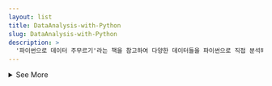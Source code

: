 ```yaml
---
layout: list
title: DataAnalysis-with-Python
slug: DataAnalysis-with-Python
description: >
  '파이썬으로 데이터 주무르기'라는 책을 참고하여 다양한 데이터들을 파이썬으로 직접 분석해 본다.
---
```


<details>
<summary>See More</summary>
<div markdown="1">

# DataAnalysis-with-Python
'파이썬으로 데이터 주무르기'라는 책을 참고하여 다양한 데이터들을 파이썬으로 직접 분석해 본다.
## 1. 서울시 자치구별 노인 복지수준 분석 <a href="https://github.com/HwangToeMat/DataAnalysis-with-Python/tree/master/01_%EC%84%9C%EC%9A%B8%EC%8B%9C%20%EC%9E%90%EC%B9%98%EA%B5%AC%EB%B3%84%20%EB%85%B8%EC%9D%B8%20%EB%B3%B5%EC%A7%80%EC%88%98%EC%A4%80%20%EB%B6%84%EC%84%9D/sorce_code">[main code]</a>
서울시 구별 노인복지시설과 노인인구수 데이터를 비교하여 상관관계를 비교해보고 구별 복지수준을 분석해 본다.

![png](https://github.com/HwangToeMat/HwangToeMat.github.io/blob/master/assets/img/thumbnail/dwp-1.png?raw=true)

## 2. 서울시 공공자전거 대여소별 이용 분석(2018) <a href="https://github.com/HwangToeMat/DataAnalysis-with-Python/tree/master/03_%EC%84%9C%EC%9A%B8%EC%8B%9C%20%EA%B3%B5%EA%B3%B5%EC%9E%90%EC%A0%84%EA%B1%B0%20%EB%8C%80%EC%97%AC%EC%86%8C%EB%B3%84%20%EC%9D%B4%EC%9A%A9%20%EB%B6%84%EC%84%9D(2018)/source_code">[main code]</a>
서울시 공공자전거데이터를 이용하여 대여소별 이용건수와 시간대별 이용건수를 알아보기 쉽게 지도에 직접 나타내보고 그림으로 나타내 보면서 시각화하여 경향을 분석해본다.

![png](https://github.com/HwangToeMat/HwangToeMat.github.io/blob/master/assets/img/thumbnail/dwp-2.png?raw=true)
![png](https://github.com/HwangToeMat/HwangToeMat.github.io/blob/master/assets/img/thumbnail/dwp-3.png?raw=true)

## 3. LOL 플레이어 data 분석 <a href="https://github.com/HwangToeMat/DataAnalysis-with-Python/tree/master/04_LOL%20%ED%94%8C%EB%A0%88%EC%9D%B4%EC%96%B4%20data%20%EB%B6%84%EC%84%9D">[main code]</a>
사용자의 LOL플레이 데이터가 있는 <a href="OP.GG">OP.GG</a>에서 사용자의 게임플레이 데이터를 가져와 아이디를 입력하면 최근 100경기의 경향을 분석해주는 프로그램을 만든다.
#### <a href="OP.GG">OP.GG</a>가 크롤링을 방지하기위해 주기적으로 코드를 변경하여 작동되지 않을 수 있음.

![png](https://github.com/HwangToeMat/HwangToeMat.github.io/blob/master/assets/img/thumbnail/dwp-4.png?raw=true)

## 4. 에브리타임에서 공과대학 강좌목록 가져오기 <a href="https://github.com/HwangToeMat/DataAnalysis-with-Python/tree/master/05_%EC%97%90%EB%B8%8C%EB%A6%AC%ED%83%80%EC%9E%84%EC%97%90%EC%84%9C%20%EA%B3%B5%EA%B3%BC%EB%8C%80%ED%95%99%20%EA%B0%95%EC%A2%8C%EB%AA%A9%EB%A1%9D%20%EA%B0%80%EC%A0%B8%EC%98%A4%EA%B8%B0/sorcecode">[main code]</a>
학교의 모든 강좌목록이 있는 <a href="https://everytime.kr/">에브리타임</a>에서 selenium으로 자동으로 클릭하여 공과대학내의 모든 수강과목을 과별로 나눠서 .xls형태로 저장한다.
#### <a href="https://everytime.kr/">에브리타임</a>이 크롤링을 방지하기위해 주기적으로 코드를 변경하여 작동되지 않을 수 있음.

![png](https://github.com/HwangToeMat/HwangToeMat.github.io/blob/master/assets/img/thumbnail/dwp-5.png?raw=true)

## 5. 기차역간 수송량 분석 및 마케팅 활용 방안 <a href="https://github.com/HwangToeMat/DataAnalysis-with-Python/tree/master/06_%EA%B8%B0%EC%B0%A8%EC%97%AD%EA%B0%84%20%EC%88%98%EC%86%A1%EB%9F%89%20%EB%B6%84%EC%84%9D%20%EB%B0%8F%20%EB%A7%88%EC%BC%80%ED%8C%85%20%ED%99%9C%EC%9A%A9%20%EB%B0%A9%EC%95%88/sorcecode">[main code]</a>
2016년 기차역간 수송량 데이터를 Lucypark님이 만드신 catogram을 이용하여 시각화하여 기차역사이에 수송량을 알아보기 쉽게 나타낸다.

![png](https://github.com/HwangToeMat/HwangToeMat.github.io/blob/master/assets/img/thumbnail/dwp-6.png?raw=true)

## 6. 한국전력거래소 17년간 발전실적 분석및 예측	<a href="https://github.com/HwangToeMat/DataAnalysis-with-Python/tree/master/07_%ED%95%9C%EA%B5%AD%EC%A0%84%EB%A0%A5%EA%B1%B0%EB%9E%98%EC%86%8C%2017%EB%85%84%EA%B0%84%20%EB%B0%9C%EC%A0%84%EC%8B%A4%EC%A0%81%20%EB%B6%84%EC%84%9D%EB%B0%8F%20%EC%98%88%EC%B8%A1/sorcecode">[main code]</a>
2001년부터 2017년까지의 한국전력거래소의 발전실적을 시계열데이터로 나타내어 요일, 월, 년도별로 경향을 분석해보고 fbprophet을 이용하여 1년간 데이터를 예측해본다.

![png](https://github.com/HwangToeMat/HwangToeMat.github.io/blob/master/assets/img/thumbnail/dwp-7.png?raw=true)

## 7. 백종원의 더본코리아 브랜드별 소비자 인식 조사 <a href="https://github.com/HwangToeMat/DataAnalysis-with-Python/tree/master/08_%EB%B0%B1%EC%A2%85%EC%9B%90%EC%9D%98%20%EB%8D%94%EB%B3%B8%EC%BD%94%EB%A6%AC%EC%95%84%20%EB%B8%8C%EB%9E%9C%EB%93%9C%EB%B3%84%20%EC%86%8C%EB%B9%84%EC%9E%90%20%EC%9D%B8%EC%8B%9D%20%EC%A1%B0%EC%82%AC">[main code]</a>
naver api를 사용해서 네이버 블로그에서 더본코리아의 11개의 브랜드들이 어떤 키워드로 많이 언급되는지 조사하여 자연어처리 후 wordcloud로 나타내고 키워드들을 분석해본다.

![png](https://github.com/HwangToeMat/HwangToeMat.github.io/blob/master/assets/img/thumbnail/dwp-8.png?raw=true)

</div>
</details>
